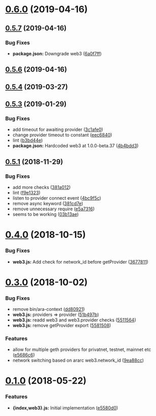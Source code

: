 # [0.6.0](https://github.com/arablocks/ara-context/compare/0.5.7...0.6.0) (2019-04-16)



## [0.5.7](https://github.com/arablocks/ara-context/compare/0.5.6...0.5.7) (2019-04-16)


### Bug Fixes

* **package.json:** Downgrade web3 ([6a0f7ff](https://github.com/arablocks/ara-context/commit/6a0f7ff))



## [0.5.6](https://github.com/arablocks/ara-context/compare/0.5.4...0.5.6) (2019-04-16)



## [0.5.4](https://github.com/arablocks/ara-context/compare/0.5.3...0.5.4) (2019-03-27)



## [0.5.3](https://github.com/arablocks/ara-context/compare/0.5.1...0.5.3) (2019-01-29)


### Bug Fixes

* add timeout for awaiting provider ([3c1afe0](https://github.com/arablocks/ara-context/commit/3c1afe0))
* change provider timeout to constant ([eec6840](https://github.com/arablocks/ara-context/commit/eec6840))
* lint ([b3bd44e](https://github.com/arablocks/ara-context/commit/b3bd44e))
* **package.json:** Hardcoded web3 at 1.0.0-beta.37 ([4b4bdd3](https://github.com/arablocks/ara-context/commit/4b4bdd3))



## [0.5.1](https://github.com/arablocks/ara-context/compare/0.4.0...0.5.1) (2018-11-29)


### Bug Fixes

* add more checks ([381a012](https://github.com/arablocks/ara-context/commit/381a012))
* lint ([f9e1323](https://github.com/arablocks/ara-context/commit/f9e1323))
* listen to provider connect event ([4bc9f5c](https://github.com/arablocks/ara-context/commit/4bc9f5c))
* remove async keyword ([381cd7e](https://github.com/arablocks/ara-context/commit/381cd7e))
* remove unnecessary require ([e5a7316](https://github.com/arablocks/ara-context/commit/e5a7316))
* seems to be working ([03b13ae](https://github.com/arablocks/ara-context/commit/03b13ae))



# [0.4.0](https://github.com/arablocks/ara-context/compare/0.3.0...0.4.0) (2018-10-15)


### Bug Fixes

* **web3.js:** Add check for network_id before getProvider ([3677811](https://github.com/arablocks/ara-context/commit/3677811))



# [0.3.0](https://github.com/arablocks/ara-context/compare/0.1.0...0.3.0) (2018-10-02)


### Bug Fixes

* remove bin/ara-context ([dd80921](https://github.com/arablocks/ara-context/commit/dd80921))
* **web3.js:** providers => provider ([51b497b](https://github.com/arablocks/ara-context/commit/51b497b))
* **web3.js:** readd web3 and web3.provider checks ([5511564](https://github.com/arablocks/ara-context/commit/5511564))
* **web3.js:** remove getProvider export ([5581508](https://github.com/arablocks/ara-context/commit/5581508))


### Features

* allow for multiple geth providers for privatnet, testnet, mainnet etc ([e5686c6](https://github.com/arablocks/ara-context/commit/e5686c6))
* network switching based on ararc web3.network_id ([9ea88cc](https://github.com/arablocks/ara-context/commit/9ea88cc))



# [0.1.0](https://github.com/arablocks/ara-context/compare/e5580d0...0.1.0) (2018-05-22)


### Features

* **{index,web3}.js:** Initial implementation ([e5580d0](https://github.com/arablocks/ara-context/commit/e5580d0))



